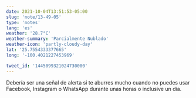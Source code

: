 ```yaml
---
date: 2021-10-04T13:51:53-05:00
slug: 'note/13-49-05'
type: 'notes'
lang: 'es'
weather: '28.7°C'
weather-summary: 'Parcialmente Nublado'
weather-icon: 'partly-cloudy-day'
lat: '25.7554333377665'
long: '-100.4021227453969'

tweet_id: '1445099321024730000'
---
```

Debería ser una señal de alerta si te aburres mucho cuando no puedes usar Facebook, Instagram o WhatsApp durante unas horas o inclusive un día.